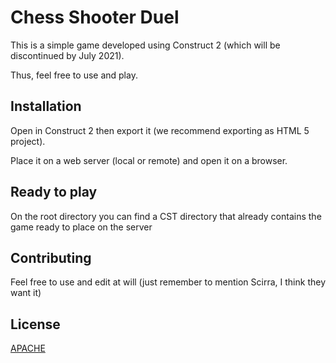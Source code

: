 # Chess Shooter Duel

This is a simple game developed using Construct 2 (which will be discontinued by July 2021).

Thus, feel free to use and play.

## Installation

Open in Construct 2 then export it (we recommend exporting as HTML 5 project).

Place it on a web server (local or remote) and open it on a browser.

## Ready to play

On the root directory you can find a CST directory that already contains the game ready to place on the server

## Contributing
Feel free to use and edit at will (just remember to mention Scirra, I think they want it)

## License
[APACHE](https://www.apache.org/licenses/LICENSE-2.0)